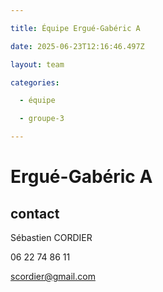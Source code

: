 ```yaml
---

title: Équipe Ergué-Gabéric A

date: 2025-06-23T12:16:46.497Z

layout: team

categories:

  - équipe

  - groupe-3

---
```


# Ergué-Gabéric A



## contact 

Sébastien CORDIER

06 22 74 86 11

scordier@gmail.com

